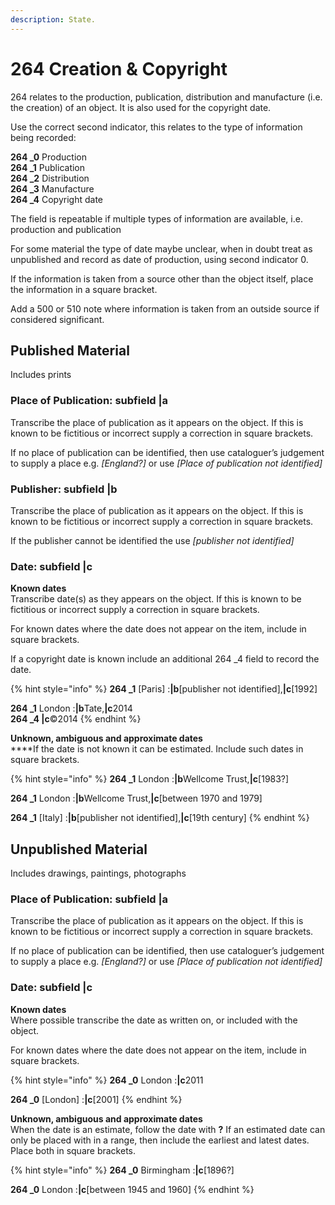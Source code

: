 ```yaml
---
description: State.
---
```


# 264 Creation & Copyright

264 relates to the production, publication, distribution and manufacture (i.e. the creation) of an object. It is also used for the copyright date.&#x20;

Use the correct second indicator, this relates to the type of information being recorded:

**264 \_0**  Production\
**264 \_1**  Publication\
**264 \_2**  Distribution\
**264 \_3**  Manufacture\
**264 \_4**  Copyright date

The field is repeatable if multiple types of information are available, i.e. production and publication

For some material the type of date maybe unclear, when in doubt treat as unpublished and record as date of production, using second indicator 0.

If the information is taken from a source other than the object itself, place the information in a square bracket.

Add a 500 or 510 note where information is taken from an outside source if considered significant.&#x20;

## Published Material&#x20;

Includes prints

### Place of Publication: subfield |a

Transcribe the place of publication as it appears on the object. If this is known to be fictitious or incorrect supply a correction in square brackets.

If no place of publication can be identified, then use cataloguer’s judgement to supply a place e.g. _\[England?]_ or use _\[Place of publication not identified]_

### Publisher: subfield |b

Transcribe the place of publication as it appears on the object. If this is known to be fictitious or incorrect supply a correction in square brackets.

If the publisher cannot be identified the use _\[publisher not identified]_

### Date: subfield |c

**Known dates**\
Transcribe date(s) as they appears on the object. If this is known to be fictitious or incorrect supply a correction in square brackets.

For known dates where the date does not appear on the item, include in square brackets.

If a copyright date is known include an additional 264 \_4 field to record the date.

{% hint style="info" %}
**264 \_1**  \[Paris] :**|b**\[publisher not identified],**|c**\[1992]

**264 \_1**  London :**|b**Tate,**|c**2014\
**264 \_4 |c**©2014
{% endhint %}

**Unknown, ambiguous and approximate dates**\
****If the date is not known it can be estimated. Include such dates in square brackets.

{% hint style="info" %}
**264 \_1**  London :**|b**Wellcome Trust,**|c**\[1983?]

**264 \_1**  London :**|b**Wellcome Trust,**|c**\[between 1970 and 1979]

**264 \_1**  \[Italy] :**|b**\[publisher not identified],**|c**\[19th century]
{% endhint %}

## Unpublished Material&#x20;

Includes drawings, paintings, photographs

### Place of Publication: subfield |a

Transcribe the place of publication as it appears on the object. If this is known to be fictitious or incorrect supply a correction in square brackets.

If no place of publication can be identified, then use cataloguer’s judgement to supply a place e.g. _\[England?]_ or use _\[Place of publication not identified]_

### Date: subfield |c

**Known dates**\
Where possible transcribe the date as written on, or included with the object.

For known dates where the date does not appear on the item, include in square brackets.

{% hint style="info" %}
**264 \_0** London :**|c**2011

**264 \_0** \[London] :**|c**\[2001]
{% endhint %}

**Unknown, ambiguous and approximate dates**\
When the date is an estimate, follow the date with **?** If an estimated date can only be placed with in a range, then include the earliest and latest dates. Place both in square brackets.

{% hint style="info" %}
**264 \_0** Birmingham :**|c**\[1896?]

**264 \_0** London :**|c**\[between 1945 and 1960]
{% endhint %}
